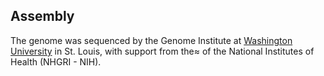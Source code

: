 
Assembly
--------

The genome was sequenced by the Genome Institute at [Washington University](https://www.genome.wustl.edu/)
in St. Louis, with support from the≈ of the National Institutes of Health (NHGRI - NIH).


